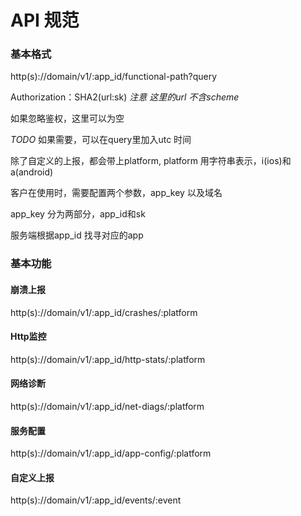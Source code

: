 # API 规范

### 基本格式

http(s)://domain/v1/:app_id/functional-path?query

Authorization：SHA2(url:sk)
*注意 这里的url 不含scheme*

如果忽略鉴权，这里可以为空

*TODO* 如果需要，可以在query里加入utc 时间

除了自定义的上报，都会带上platform, platform 用字符串表示，i(ios)和a(android)

客户在使用时，需要配置两个参数，app_key 以及域名

app_key 分为两部分，app_id和sk

服务端根据app_id 找寻对应的app

### 基本功能

#### 崩溃上报

http(s)://domain/v1/:app_id/crashes/:platform

#### Http监控

http(s)://domain/v1/:app_id/http-stats/:platform

#### 网络诊断

http(s)://domain/v1/:app_id/net-diags/:platform

#### 服务配置

http(s)://domain/v1/:app_id/app-config/:platform

#### 自定义上报

http(s)://domain/v1/:app_id/events/:event




